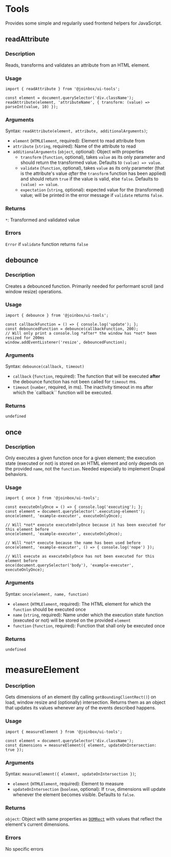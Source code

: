 # Tools

Provides some simple and regularily used frontend helpers for JavaScript.

## readAttribute

### Description
Reads, transforms and validates an attribute from an HTML element.

### Usage

```
import { readAttribute } from '@joinbox/ui-tools';

const element = document.querySelector('div.className');
readAttribute(element, 'attributeName', { transform: (value) => parseInt(value, 10) });
```

### Arguments

Syntax: `readAttribute(element, attribute, additionalArguments)`;

- `element` (`HTMLElement`, required): Element to read attribute from
- `attribute` (`string`, required): Name of the attribute to read
- `additionalArguments` (`object`, optional): Object with properties
    - `transform` (`function`, optional), takes `value` as its only parameter and should return the 
    transformed value. Defaults to `(value) => value`.
    - `validate` (`function`, optional), takes `value` as its only parameter (that is the
    attribute's value *after* the `transform` function has been applied) and should return `true`
    if the value is valid, else `false`. Defaults to `(value) => value`.
    - `expectation` (`string`, optional): expected value for the (transformed) value; will be
    printed in the error message if `validate` returns `false`.

### Returns
`*`: Transformed and validated value

### Errors
`Error` if `validate` function returns `false`



## debounce

### Description
Creates a debounced function. Primarily needed for performant scroll (and window resize) operations.

### Usage

```
import { debounce } from '@joinbox/ui-tools';

const callbackFunction = () => { console.log('update'); };
const debouncedFunction = debounce(callbackFunction, 200);
// Will only print a console.log *after* the window has *not* been resized for 200ms
window.addEventListener('resize', debouncedFunction);
```

### Arguments

Syntax: `debounce(callback, timeout)`

- `callback` (`function`, required): The function that will be executed **after** the debounce 
function has not been called for `timeout` ms.
- `timeout` (`number`, required, in ms). The inactivity timeout in ms after which the `callback``
function will be executed.

### Returns

`undefined`



## once

### Description
Only executes a given function once for a given element; the execution state (executed or not) is
stored on an HTML element and only depends on the provided `name`, not the `function`. Needed
especially to implement Drupal behaviors.

### Usage

```
import { once } from '@joinbox/ui-tools';

const executeOnlyOnce = () => { console.log('executing'); };
const element = document.querySelector('.executing-element');
once(element, 'example-executer', executeOnlyOnce);

// Will *not* execute executeOnlyOnce because it has been executed for this element before
once(element, 'example-executer', executeOnlyOnce);

// Will *not* execute because the name has been used before
once(element, 'example-executer', () => { console.log('nope') });

// Will execute as executeOnlyOnce has not been executed for this element before
once(document.querySelector('body'), 'example-executer', executeOnlyOnce);
```

### Arguments

Syntax: `once(element, name, function)`

- `element` (`HTMLElement`, required): The HTML element for which the `function` should be executed
once 
- `name` (`string`, required): Name under which the execution state function (executed or not)
will be stored on the provided `element`
- `function` (`function`, required): Function that shall only be executed once

### Returns

`undefined`


# measureElement

### Description
Gets dimensions of an element (by calling `getBoundingClientRect()`) on load, window resize
and (optionally) intersection. Returns them as an object that updates its values whenever any of
the events described happens.

### Usage

```
import { measureElement } from '@joinbox/ui-tools';

const element = document.querySelector('div.className');
const dimensions = measureElement({ element, updateOnIntersection: true });
```

### Arguments

Syntax: `measureElement({ element, updateOnIntersection })`;

- `element` (`HTMLElement`, required): Element to measure
- `updateOnIntersection` (`boolean`, optional): If `true`, dimensions will update whenever the
  element becomes visible. Defaults to `false`.

### Returns
`object`: Object with same properties as [`DOMRect`](https://developer.mozilla.org/en-US/docs/Web/API/DOMRect)
with values that reflect the element's current dimensions.

### Errors
No specific errors
